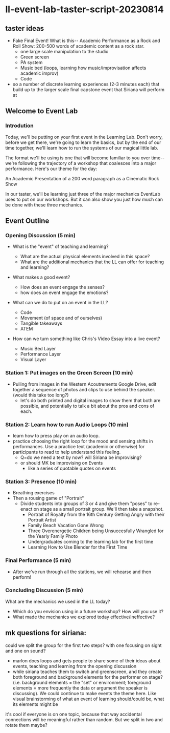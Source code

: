 # ll-event-lab-taster-script-20230814
## taster ideas
- Fake Final Event! What is this-- Academic Performance as a Rock and Roll Show: 200-500 words of academic content as a rock star. 
    - one large scale manipulation to the studio
    - Green screen 
    - PA system
    - Music bed (loops, learning how music/improvisation affects academic improv)
    - Code
- so a number of discrete learning experiences (2-3 minutes each) that build up to the larger scale final capstone event that Siriana will perform at

## Welcome to Event Lab
### Introdution
Today, we'll be putting on your first event in the Learning Lab. Don't worry, before we get there, we're going to learn the basics, but by the end of our time together, we'll learn how to run the systems of our magical little lab. 

The format we'll be using is one that will become familiar to you over time-- we're following the trajectory of a workshop that coalesces into a major performance. Here's our theme for the day: 

An Academic Presentation of a 200 word paragraph as a Cinematic Rock Show

In our taster, we'll be learning just three of the major mechanics EventLab uses to put on our workshops. But it can also show you just how much can be done with these three mechanics. 

## Event Outline
### Opening Discussion (5 min)
- What is the "event" of teaching and learning?
    - What are the actual physical elements involved in this space? 
    - What are the additional mechanics that the LL can offer for teaching and learning? 
- What makes a good event? 
    - How does an event engage the senses? 
    - how does an event engage the emotions? 

- What can we do to put on an event in the LL? 
    - Code 
    - Movement (of space and of ourselves)
    - Tangible takeaways
    - ATEM

- How can we turn something like Chris's Video Essay into a live event? 
    - Music Bed Layer
    - Performance Layer
    - Visual Layer

### Station 1: Put images on the Green Screen (10 min)
- Pulling from images in the Western Acoutrements Google Drive, edit together a sequence of photos and clips to use behind the speaker.(would this take too long?) 
    - let's do both printed and digital images to show them that both are possible, and potentially to talk a bit about the pros and cons of each.

### Station 2: Learn how to run Audio Loops (10 min)
- learn how to press play on an audio loop. 
- practice choosing the right loop for the mood and sensing shifts in performances. Use a practice text (academic or otherwise) for participants to read to help understand this feeling.
    - Q=do we need a text by now? will Siriana be improvising?
    - or should MK be improvising on Events
        - like a series of quotable quotes on events

### Station 3: Presence (10 min)
- Breathing exercises 
- Then a rousing game of "Portrait" 
    - Divide students into groups of 3 or 4 and give them "poses" to re-enact on stage as a small portrait group. We'll then take a snapshot. 
        - Portrait of Royalty from the 16th Century Getting Angry with their Portrait Artist 
        - Family Beach Vacation Gone Wrong 
        - Three Overenergetic Children being Unsuccesfully Wrangled for the Yearly Family Photo
        - Undergraduates coming to the learning lab for the first time
        - Learning How to Use Blender for the First Time

### Final Performance (5 min)
- After we've run through all the stations, we will rehearse and then perform! 

### Concluding Discussion (5 min)
What are the mechanics we used in the LL today? 
- Which do you envision using in a future workshop? How will you use it? 
- What made the mechanics we explored today effective/ineffective?



## mk questions for siriana:

could we split the group for the first two steps? with one focusing on sight and one on sound?

- marlon does loops and gets people to share some of their ideas about events, teaching and learning from the opening discussion
- while siriana teaches them to switch and greenscreen, and they create both foreground and background elements for the performer on stage? (i.e. background elements = the "set" or environment; foreground elements = more frequently the data or argument the speaker is discussing). We could continue to make events the theme here. Like visual brainstorming of what an event of learning should/could be, what its elements might be

it's cool if everyone is on one topic, because that way accidental connections will be meaningful rather than random. But we split in two and rotate them maybe?